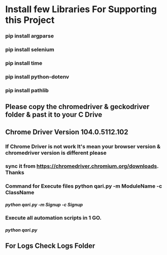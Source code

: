 # Install few Libraries For Supporting this Project
### pip install argparse
### pip install selenium
### pip install time
### pip install python-dotenv
### pip install pathlib

## Please copy the chromedriver & geckodriver folder & past it to your C Drive
## Chrome Driver Version 104.0.5112.102
### If Chrome Driver is not work It's mean your browser version & chromedriver version is different please
### sync it from https://chromedriver.chromium.org/downloads. Thanks

### Command for Execute files python qari.py -m ModuleName -c ClassName
##### python qari.py -m Signup -c Signup
### Execute all automation scripts in 1 GO.
##### python qari.py 

## For Logs Check Logs Folder
